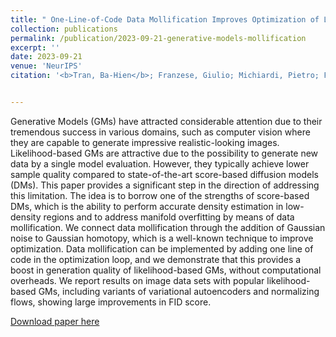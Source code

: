```yaml
---
title: " One-Line-of-Code Data Mollification Improves Optimization of Likelihood-based Generative Models"
collection: publications
permalink: /publication/2023-09-21-generative-models-mollification
excerpt: ''
date: 2023-09-21
venue: 'NeurIPS'
citation: '<b>Tran, Ba-Hien</b>; Franzese, Giulio; Michiardi, Pietro; Filippone, Maurizio. One-Line-of-Code Data Mollification Improves Optimization of Likelihood-based Generative Models. In <i>Advances in Neural Information Processing Systems</i>, 2023 (to appear).'


---
```

Generative Models (GMs) have attracted considerable attention due to their tremendous success in various domains, such as computer vision where they are capable to generate impressive realistic-looking images. Likelihood-based GMs are attractive due to the possibility to generate new data by a single model evaluation. However, they typically achieve lower sample quality compared to state-of-the-art score-based diffusion models (DMs). This paper provides a significant step in the direction of addressing this limitation. The idea is to borrow one of the strengths of score-based DMs, which is the ability to perform accurate density estimation in low-density regions and to address manifold overfitting by means of data mollification. We connect data mollification through the addition of Gaussian noise to Gaussian homotopy, which is a well-known technique to improve optimization. Data mollification can be implemented by adding one line of code in the optimization loop, and we demonstrate that this provides a boost in generation quality of likelihood-based GMs, without computational overheads. We report results on image data sets with popular likelihood-based GMs, including variants of variational autoencoders and normalizing flows, showing large improvements in FID score.


[Download paper here](https://arxiv.org/pdf/2305.18900.pdf)